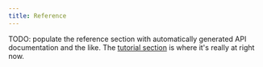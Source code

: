 ```yaml
---
title: Reference
---
```


TODO: populate the reference section with automatically generated API documentation and the like. The [tutorial section](../tutorials/index.html) is where it's really at right now.
